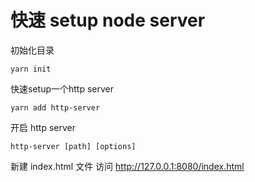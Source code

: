 # 快速 setup node server

初始化目录
```
yarn init
```

快速setup一个http server
```
yarn add http-server
```

开启 http server
```
http-server [path] [options]
```

新建 index.html 文件
访问 http://127.0.0.1:8080/index.html

